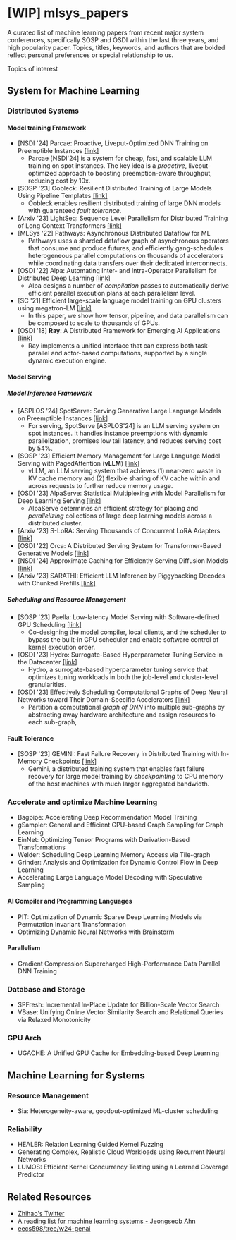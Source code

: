 # [WIP] mlsys_papers

A curated list of machine learning papers from recent major system conferences, specifically SOSP and OSDI within the last three years, and high popularity paper. Topics, titles, keywords, and authors that are bolded reflect personal preferences or special relationship to us.

Topics of interest

## System for Machine Learning

### Distributed Systems

#### Model training Framework
- [NSDI '24] Parcae: Proactive, Liveput-Optimized DNN Training on Preemptible Instances [[link]](https://www.cs.cmu.edu/~zhihaoj2/papers/parcae.pdf)
    - Parcae [NSDI'24] is a system for cheap, fast, and scalable LLM training on spot instances. The key idea is a _proactive_, liveput-optimized approach to boosting preemption-aware throughput, reducing cost by 10x.
- [SOSP '23] Oobleck: Resilient Distributed Training of Large Models Using Pipeline Templates [[link]](https://doi.org/10.1145/3600006.3613152)
  - Oobleck enables resilient distributed training of large DNN models with guaranteed _fault tolerance_. 
- [Arxiv '23] LightSeq: Sequence Level Parallelism for Distributed Training of Long Context Transformers [[link]](https://doi.org/10.48550/arXiv.2310.03294)
- [MLSys '22] Pathways: Asynchronous Distributed Dataflow for ML
  - Pathways uses a sharded dataflow graph of asynchronous operators that consume and produce futures, and efficiently gang-schedules heterogeneous parallel computations on thousands of accelerators while coordinating data transfers over their dedicated interconnects.
- [OSDI '22] Alpa: Automating Inter- and Intra-Operator Parallelism for Distributed Deep Learning [[link]](https://www.usenix.org/system/files/osdi22-zheng-lianmin.pdf)
  - Alpa designs a number of _compilation_ passes to automatically derive efficient parallel execution plans at each parallelism level.
- [SC '21] Efficient large-scale language model training on GPU clusters using megatron-LM [[link]](https://doi.org/10.5281/zenodo.5181820)
  - In this paper, we show how tensor, pipeline, and data parallelism can be composed to scale to thousands of GPUs.
- [OSDI '18] **Ray**: A Distributed Framework for Emerging AI Applications [[link]](https://www.usenix.org/conference/osdi18/presentation/moritz)
  - Ray implements a unified interface that can express both task-parallel and actor-based computations, supported by a single dynamic execution engine. 
#### Model Serving
##### Model Inference Framework
- [ASPLOS '24] SpotServe: Serving Generative Large Language Models
on Preemptible Instances [[link]](https://www.cs.cmu.edu/~zhihaoj2/papers/spotserve.pdf)
    - For serving, SpotServe [ASPLOS'24] is an LLM serving system on spot instances. It handles instance preemptions with dynamic parallelization, promises low tail latency, and reduces serving cost by 54%.
- [SOSP '23] Efficient Memory Management for Large Language Model Serving with PagedAttention (**vLLM**) [[link]](https://doi.org/10.1145/3600006.3613165)
  - vLLM, an LLM serving system that achieves (1) near-zero waste in KV cache memory and (2) flexible sharing of KV cache within and across requests to further reduce memory usage.
- [OSDI '23] AlpaServe: Statistical Multiplexing with Model Parallelism for Deep Learning Serving [[link]](https://www.usenix.org/system/files/osdi23-li-zhuohan.pdf)
  - AlpaServe determines an efficient strategy for placing and _parallelizing_ collections of large deep learning models across a distributed cluster. 
- [Arxiv '23] S-LoRA: Serving Thousands of Concurrent LoRA Adapters [[link]](https://doi.org/10.48550/arXiv.2311.03285)
- [OSDI '22] Orca: A Distributed Serving System for Transformer-Based Generative Models [[link]](https://www.usenix.org/conference/osdi22/presentation/yu)
- [NSDI '24] Approximate Caching for Efficiently Serving Diffusion Models [[link]](https://doi.org/10.48550/arXiv.2312.04429)
- [Arxiv '23] SARATHI: Efficient LLM Inference by Piggybacking Decodes with Chunked Prefills [[link]](https://doi.org/10.48550/arXiv.2308.16369)
##### Scheduling and Resource Management
- [SOSP '23] Paella: Low-latency Model Serving with Software-defined GPU Scheduling [[link]](https://doi.org/10.1145/3600006.3613163)
  - Co-designing the model compiler, local clients, and the scheduler to bypass the built-in GPU scheduler and enable software control of kernel execution order. 
- [OSDI '23] Hydro: Surrogate-Based Hyperparameter Tuning Service in the Datacenter [[link]](https://www.usenix.org/system/files/osdi23-hu.pdf)
  - Hydro, a surrogate-based hyperparameter tuning service that optimizes tuning workloads in both the job-level and cluster-level granularities. 
- [OSDI '23] Effectively Scheduling Computational Graphs of Deep Neural Networks toward Their Domain-Specific Accelerators [[link]](https://www.usenix.org/system/files/osdi23-zhao.pdf)
  - Partition a computational _graph of DNN_ into multiple sub-graphs by abstracting away hardware architecture and assign resources to each sub-graph,
#### Fault Tolerance

- [SOSP '23] GEMINI: Fast Failure Recovery in Distributed Training with In-Memory Checkpoints [[link]](https://doi.org/10.1145/3600006.3613145)
    - Gemini, a distributed training system that enables fast failure recovery for large model training by _checkpointing_ to CPU memory of the host machines with much larger aggregated bandwidth. 
### Accelerate and optimize Machine Learning

- Bagpipe: Accelerating Deep Recommendation Model Training
- gSampler: General and Efficient GPU-based Graph Sampling for Graph Learning
- EinNet: Optimizing Tensor Programs with Derivation-Based Transformations
- Welder: Scheduling Deep Learning Memory Access via Tile-graph
- Grinder: Analysis and Optimization for Dynamic Control Flow in Deep Learning
- Accelerating Large Language Model Decoding with Speculative Sampling
#### AI Compiler and Programming Languages
- PIT: Optimization of Dynamic Sparse Deep Learning Models via Permutation Invariant Transformation
- Optimizing Dynamic Neural Networks with Brainstorm

#### Parallelism

- Gradient Compression Supercharged High-Performance Data Parallel DNN Training

### Database and Storage
- SPFresh: Incremental In-Place Update for Billion-Scale Vector Search
- VBase: Unifying Online Vector Similarity Search and Relational Queries via Relaxed Monotonicity

### GPU Arch

- UGACHE: A Unified GPU Cache for Embedding-based Deep Learning

## Machine Learning for Systems

### Resource Management

- Sia: Heterogeneity-aware, goodput-optimized ML-cluster scheduling

### Reliability

- HEALER: Relation Learning Guided Kernel Fuzzing
- Generating Complex, Realistic Cloud Workloads using Recurrent Neural Networks
- LUMOS: Efficient Kernel Concurrency Testing using a Learned Coverage Predictor

## Related Resources
- [Zhihao's Twitter](https://twitter.com/JiaZhihao/status/1758682486916218990)
- [A reading list for machine learning systems - Jeongseob Ahn ](https://jeongseob.github.io/readings_mlsys.html)
- [eecs598/tree/w24-genai](https://github.com/mosharaf/eecs598/tree/w24-genai)
